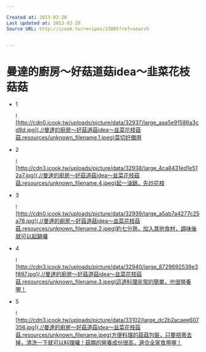 ```yaml
---

Created at: 2013-03-28
Last updated at: 2013-03-28
Source URL: http://icook.tw/recipes/23865?ref=search


---
```


# 曼達的廚房～好菇道菇idea～韭菜花枝菇菇


* 1
	
	![http://cdn0.icook.tw/uploads/picture/data/32937/large_aaa5e91586a3cd8d.jpg](.//曼達的廚房～好菇道菇idea～韭菜花枝菇菇.resources/unknown_filename.1.jpeg)菜切好備用
	
* 2
	
	![http://cdn3.icook.tw/uploads/picture/data/32938/large_4ca8431ed1e512a7.jpg](.//曼達的廚房～好菇道菇idea～韭菜花枝菇菇.resources/unknown_filename.4.jpeg)起一油鍋，先炒花枝
	
* 3
	
	![http://cdn0.icook.tw/uploads/picture/data/32939/large_a5ab7a4277c25a78.jpg](.//曼達的廚房～好菇道菇idea～韭菜花枝菇菇.resources/unknown_filename.2.jpeg)約七分熟，加入其他食材，調味後就可以起鍋囉
	
* 4
	
	![http://cdn3.icook.tw/uploads/picture/data/32940/large_8729692539e3f897.jpg](.//曼達的廚房～好菇道菇idea～韭菜花枝菇菇.resources/unknown_filename.3.jpeg)這道料理非常的簡單，也很營養喔！
	
* 5
	
	![http://cdn3.icook.tw/uploads/picture/data/33102/large_dc2b2acaee607356.jpg](.//曼達的廚房～好菇道菇idea～韭菜花枝菇菇.resources/unknown_filename.jpeg)方便料理的菇菇包裝，只要把蒂去掉，清洗一下就可以料理囉！菇類的營養成份很高，適合全家食用喔！

